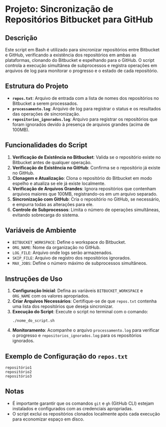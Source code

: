 # Projeto: Sincronização de Repositórios Bitbucket para GitHub

## Descrição
Este script em Bash é utilizado para sincronizar repositórios entre Bitbucket e GitHub, verificando a existência dos repositórios em ambas as plataformas, clonando do Bitbucket e espelhando para o GitHub. O script controla a execução simultânea de subprocessos e registra operações em arquivos de log para monitorar o progresso e o estado de cada repositório.

## Estrutura do Projeto
- **`repos.txt`**: Arquivo de entrada com a lista de nomes dos repositórios no Bitbucket a serem processados.
- **`processamento.log`**: Arquivo de log para registrar o status e os resultados das operações de sincronização.
- **`repositorios_ignorados.log`**: Arquivo para registrar os repositórios que foram ignorados devido à presença de arquivos grandes (acima de 100MB).

## Funcionalidades do Script
1. **Verificação de Existência no Bitbucket**: Valida se o repositório existe no Bitbucket antes de qualquer operação.
2. **Verificação de Existência no GitHub**: Confirma se o repositório já existe no GitHub.
3. **Clonagem e Atualização**: Clona o repositório do Bitbucket em modo espelho e atualiza se ele já existe localmente.
4. **Verificação de Arquivos Grandes**: Ignora repositórios que contenham arquivos maiores que 100MB, registrando-os em um arquivo separado.
5. **Sincronização com GitHub**: Cria o repositório no GitHub, se necessário, e empurra todas as alterações para ele.
6. **Controle de Subprocessos**: Limita o número de operações simultâneas, evitando sobrecarga do sistema.

## Variáveis de Ambiente
- `BITBUCKET_WORKSPACE`: Define o workspace do Bitbucket.
- `ORG_NAME`: Nome da organização no GitHub.
- `LOG_FILE`: Arquivo onde logs serão armazenados.
- `SKIP_FILE`: Arquivo de registro dos repositórios ignorados.
- `MAX_JOBS`: Define o número máximo de subprocessos simultâneos.

## Instruções de Uso
1. **Configuração Inicial**: Defina as variáveis `BITBUCKET_WORKSPACE` e `ORG_NAME` com os valores apropriados.
2. **Criar Arquivos Necessários**: Certifique-se de que `repos.txt` contenha uma lista dos repositórios que deseja sincronizar.
3. **Execução do Script**: Execute o script no terminal com o comando:
   ```bash
   ./nome_do_script.sh
   ```
4. **Monitoramento**: Acompanhe o arquivo `processamento.log` para verificar o progresso e `repositorios_ignorados.log` para os repositórios ignorados.

## Exemplo de Configuração do `repos.txt`
```plaintext
repositório1
repositório2
repositório3
```

## Notas
- É importante garantir que os comandos `git` e `gh` (GitHub CLI) estejam instalados e configurados com as credenciais apropriadas.
- O script exclui os repositórios clonados localmente após cada execução para economizar espaço em disco.
